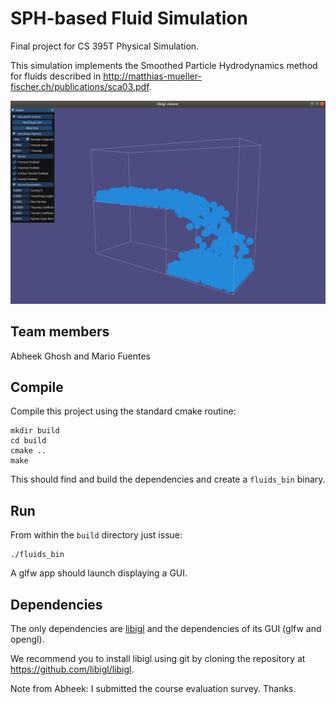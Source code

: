 # SPH-based Fluid Simulation

Final project for CS 395T Physical Simulation.

This simulation implements the Smoothed Particle Hydrodynamics method for fluids described in http://matthias-mueller-fischer.ch/publications/sca03.pdf.

![alt text](screenshots/screenshot_1.png "Running simulation")

## Team members

Abheek Ghosh and Mario Fuentes

## Compile

Compile this project using the standard cmake routine:

    mkdir build
    cd build
    cmake ..
    make

This should find and build the dependencies and create a `fluids_bin` binary.

## Run

From within the `build` directory just issue:

    ./fluids_bin

A glfw app should launch displaying a GUI.

## Dependencies

The only dependencies are [libigl](libigl.github.io/libigl/) and the dependencies of its GUI (glfw and opengl).

We recommend you to install libigl using git by cloning the repository at https://github.com/libigl/libigl.

Note from Abheek: I submitted the course evaluation survey. Thanks.
